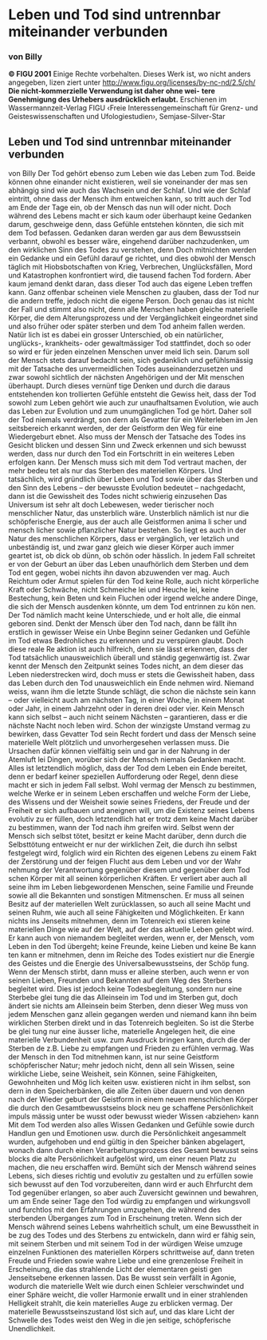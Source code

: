 # Leben und Tod sind untrennbar miteinander verbunden
### von Billy
**© FIGU 2001**
Einige Rechte vorbehalten. Dieses Werk ist, wo nicht anders angegeben, lizen ziert unter http://www.figu.org/licenses/by-nc-nd/2.5/ch/
**Die nicht-kommerzielle Verwendung ist daher ohne wei-**
**tere Genehmigung des Urhebers ausdrücklich erlaubt.**
Erschienen im Wassermannzeit-Verlag FIGU ‹Freie Interessengemeinschaft für Grenz- und Geisteswissenschaften und Ufologiestudien›, Semjase-Silver-Star
## Leben und Tod sind untrennbar miteinander verbunden
von Billy Der Tod gehört ebenso zum Leben wie das Leben zum Tod. Beide können ohne einander nicht existieren, weil sie voneinander der mas sen abhängig sind wie auch das Wachsein und der Schlaf. Und wie der Schlaf eintritt, ohne dass der Mensch ihm entweichen kann, so tritt auch der Tod am Ende der Tage ein, ob der Mensch das nun will oder nicht. Doch während des Lebens macht er sich kaum oder überhaupt keine Gedanken darum, geschweige denn, dass Gefühle entstehen könnten, die sich mit dem Tod befassen. Gedanken daran werden gar aus dem Bewusstsein verbannt, obwohl es besser wäre, eingehend darüber nachzudenken, um den wirklichen Sinn des Todes zu verstehen, denn Doch mitnichten werden ein Gedanke und ein Gefühl darauf ge richtet, und dies obwohl der Mensch täglich mit Hiobsbotschaften von Krieg, Verbrechen, Unglücksfällen, Mord und Katastrophen konfrontiert wird, die tausend fachen Tod fordern. Aber kaum jemand denkt daran, dass dieser Tod auch das eigene Leben treffen kann. Ganz offenbar scheinen viele Menschen zu glauben, dass der Tod nur die andern treffe, jedoch nicht die eigene Person. Doch genau das ist nicht der Fall und stimmt also nicht, denn alle Menschen haben gleiche materielle Körper, die dem Alterungsprozess und der Vergänglichkeit eingeordnet sind und also früher oder später sterben und dem Tod anheim fallen werden.
Natür lich ist es dabei ein grosser Unterschied, ob ein natürlicher, unglücks-, krankheits- oder gewaltmässiger Tod stattfindet, doch so oder so wird er für jeden einzelnen Menschen unver meid lich sein. Darum soll der Mensch stets darauf bedacht sein, sich gedanklich und gefühlsmässig mit der Tatsache des unvermeidlichen Todes auseinanderzusetzen und zwar sowohl sichtlich der nächsten Angehörigen und der Mit menschen überhaupt. Durch dieses vernünf tige Denken und durch die daraus entstehenden kon trollierten Gefühle entsteht die Gewiss heit, dass der Tod sowohl zum Leben gehört wie auch zur unaufhaltsamen Evolution, wie auch das Leben zur Evolution und zum unumgänglichen Tod ge hört. Daher soll der Tod niemals verdrängt, son dern als Gevatter für ein Weiterleben im Jen seitsbereich erkannt werden, der der Geistform den Weg für eine Wiedergeburt ebnet. Also muss der Mensch der Tatsache des Todes ins Gesicht blicken und dessen Sinn und Zweck erkennen und sich bewusst werden, dass nur durch den Tod ein Fortschritt in ein weiteres Leben erfolgen kann. Der Mensch muss sich mit dem Tod vertraut machen, der mehr bedeu tet als nur das Sterben des materiellen Körpers. Und tatsächlich, wird gründlich über Leben und Tod sowie über das Sterben und den Sinn des Lebens – der bewusste Evolution bedeutet – nachgedacht, dann ist die Gewissheit des Todes nicht schwierig einzusehen Das Universum ist sehr alt doch Lebewesen, weder tierischer noch menschlicher Natur, das unsterblich wäre. Unsterblich nämlich ist nur die schöpferische Energie, aus der auch alle Geistformen anima li scher und mensch licher sowie pflanzlicher Natur bestehen. So liegt es auch in der Natur des menschlichen Körpers, dass er vergänglich, ver letzlich und unbeständig ist, und zwar ganz gleich wie dieser Körper auch immer geartet ist, ob dick ob dünn, ob schön oder hässlich. In jedem Fall schreitet er von der Geburt an über das Leben unaufhörlich dem Sterben und dem Tod ent gegen, wobei nichts ihn davon abzuwenden ver mag. Auch Reichtum oder Armut spielen für den Tod keine Rolle, auch nicht körperliche Kraft oder Schwäche, nicht Schmeiche lei und Heuche lei, keine Bestechung, kein Beten und kein Fluchen oder irgend welche andere Dinge, die sich der Mensch ausdenken könnte, um dem Tod entrinnen zu kön nen. Der Tod nämlich macht keine Unterschiede, und er holt alle, die einmal geboren sind.
Denkt der Mensch über den Tod nach, dann be fällt ihn erstlich in gewisser Weise ein Unbe Beginn seiner Gedanken und Gefühle im Tod etwas Bedrohliches zu erkennen und zu verspüren glaubt. Doch diese reale Re aktion ist auch hilfreich, denn sie lässt erkennen, dass der Tod tatsächlich unausweichlich überall und ständig gegenwärtig ist. Zwar kennt der Mensch den Zeitpunkt seines Todes nicht, an dem dieser das Leben niederstrecken wird, doch muss er stets die Gewissheit haben, dass das Leben durch den Tod unausweichlich ein Ende nehmen wird.
Niemand weiss, wann ihm die letzte Stunde schlägt, die schon die nächste sein kann – oder vielleicht auch am nächsten Tag, in einer Woche, in einem Monat oder Jahr, in einem Jahrzehnt oder in deren drei oder vier. Kein Mensch kann sich selbst – auch nicht seinem Nächsten – garantieren, dass er die nächste Nacht noch leben wird. Schon der winzigste Umstand vermag zu bewirken, dass Gevatter Tod sein Recht fordert und dass der Mensch seine materielle Welt plötzlich und unvorhergesehen verlassen muss. Die Ursachen dafür können vielfältig sein und gar in der Nahrung in der Atemluft lei Dingen, worüber sich der Mensch niemals Gedanken macht. Alles ist letztendlich möglich, dass der Tod dem Leben ein Ende bereitet, denn er bedarf keiner speziellen Aufforderung oder Regel, denn diese macht er sich in jedem Fall selbst. Wohl vermag der Mensch zu bestimmen, welche Werke er in seinem Leben erschaffen und welche Form der Liebe, des Wissens und der Weisheit sowie seines Friedens, der Freude und der Freiheit er sich aufbauen und aneignen will, um die Existenz seines Lebens evolutiv zu er füllen, doch letztendlich hat er trotz dem keine Macht darüber zu bestimmen, wann der Tod nach ihm greifen wird. Selbst wenn der Mensch sich selbst tötet, besitzt er keine Macht darüber, denn durch die Selbsttötung entweicht er nur der wirklichen Zeit, die durch ihn selbst festgelegt wird, folglich wird ein Richten des eigenen Lebens zu einem Fakt der Zerstörung und der feigen Flucht aus dem Leben und vor der Wahr nehmung der Verantwortung gegenüber diesem und gegenüber dem Tod schen Körper mit all seinen körperlichen Kräften. Er verliert aber auch all seine ihm im Leben liebgewordenen Menschen, seine Familie und Freunde sowie all die Bekannten und sonstigen Mitmenschen. Er muss all seinen Besitz auf der materiellen Welt zurücklassen, so auch all seine Macht und seinen Ruhm, wie auch all seine Fähigkeiten und Möglichkeiten. Er kann nichts ins Jenseits mitnehmen, denn im Totenreich exi stieren keine materiellen Dinge wie auf der Welt, auf der das aktuelle Leben gelebt wird. Er kann auch von niemandem begleitet werden, wenn er, der Mensch, vom Leben in den Tod übergeht; keine Freunde, keine Lieben und keine Be kann ten kann er mitnehmen, denn im Reiche des Todes existiert nur die Energie des Geistes und die Energie des Universalbewusstseins, der Schöp fung. Wenn der Mensch stirbt, dann muss er alleine sterben, auch wenn er von seinen Lieben, Freunden und Bekannten auf dem Weg des Sterbens begleitet wird. Dies ist jedoch keine Todesbegleitung, sondern nur eine Sterbebe glei tung die das Alleinsein im Tod und im Sterben gut, doch ändert sie nichts am Alleinsein beim Sterben, denn dieser Weg muss von jedem Menschen ganz allein gegangen werden und niemand kann ihn beim wirklichen Sterben direkt und in das Totenreich begleiten. So ist die Sterbe be glei tung nur eine äusser liche, materielle Angelegen heit, die eine materielle Verbundenheit usw. zum Ausdruck bringen kann, durch die der Sterben de z.B. Liebe zu empfangen und Frieden zu erfühlen vermag.
Was der Mensch in den Tod mitnehmen kann, ist nur seine Geistform schöpferischer Natur; mehr jedoch nicht, denn all sein Wissen, seine wirkliche Liebe, seine Weisheit, sein Können, seine Fähigkeiten, Gewohnheiten und Mög lich keiten usw. existieren nicht in ihm selbst, son dern in den Speicherbänken, die alle Zeiten über dauern und von denen nach der Wieder geburt der Geistform in einem neuen menschlichen Körper die durch den Gesamtbewusstseins block neu ge schaffene Persönlichkeit impuls mässig unter be wusst oder bewusst wieder Wissen ‹abziehen› kann Mit dem Tod werden also alles Wissen Gedanken und Gefühle sowie durch Handlun gen und Emotionen usw. durch die Persönlichkeit angesammelt wurden, aufgehoben und end gültig in den Speicher bänken abgelagert, wonach dann durch einen Verarbeitungsprozess des Gesamt bewusst seins blocks die alte Persönlichkeit aufgelöst wird, um einer neuen Platz zu machen, die neu erschaffen wird.
Bemüht sich der Mensch während seines Lebens, sich dieses richtig und evolutiv zu gestalten und zu erfüllen sowie sich bewusst auf den Tod vorzubereiten, dann wird er auch Ehrfurcht dem Tod gegenüber erlangen, so aber auch Zuversicht gewinnen und bewahren, um am Ende seiner Tage den Tod würdig zu empfangen und wirkungsvoll und furchtlos mit den Erfahrungen umzugehen, die während des sterbenden Überganges zum Tod in Erscheinung treten.
Wenn sich der Mensch während seines Lebens wahrheitlich schult, um eine Bewusstheit in be zug des Todes und des Sterbens zu entwickeln, dann wird er fähig sein, mit seinem Sterben und mit seinem Tod in der würdigen Weise umzuge einzelnen Funktionen des materiellen Körpers schrittweise auf, dann treten Freude und Frieden sowie wahre Liebe und eine grenzenlose Freiheit in Erscheinung, die das strahlende Licht der elementaren geisti gen Jenseitsebene erkennen lassen. Das Be wusst sein verfällt in Agonie, wodurch die materielle Welt wie durch einen Schleier verschwindet und einer Sphäre weicht, die voller Harmonie erwallt und in einer strahlenden Helligkeit strahlt, die kein materielles Auge zu erblicken vermag. Der materielle Bewusstseinszustand löst sich auf, und das klare Licht der Schwelle des Todes weist den Weg in die jen seitige, schöpferische Unendlichkeit.